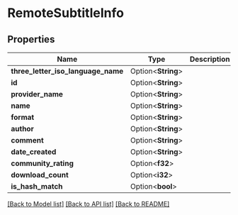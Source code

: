 # RemoteSubtitleInfo

## Properties

Name | Type | Description | Notes
------------ | ------------- | ------------- | -------------
**three_letter_iso_language_name** | Option<**String**> |  | [optional]
**id** | Option<**String**> |  | [optional]
**provider_name** | Option<**String**> |  | [optional]
**name** | Option<**String**> |  | [optional]
**format** | Option<**String**> |  | [optional]
**author** | Option<**String**> |  | [optional]
**comment** | Option<**String**> |  | [optional]
**date_created** | Option<**String**> |  | [optional]
**community_rating** | Option<**f32**> |  | [optional]
**download_count** | Option<**i32**> |  | [optional]
**is_hash_match** | Option<**bool**> |  | [optional]

[[Back to Model list]](../README.md#documentation-for-models) [[Back to API list]](../README.md#documentation-for-api-endpoints) [[Back to README]](../README.md)


